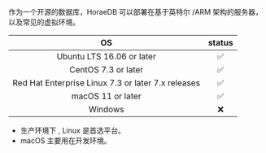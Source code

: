 作为一个开源的数据库，HoraeDB 可以部署在基于英特尔 /ARM 架构的服务器，以及常见的虚拟环境。

|                         OS                         | status |
| :------------------------------------------------: | :----: |
|             Ubuntu LTS 16.06 or later              |   ✅   |
|                CentOS 7.3 or later                 |   ✅   |
| Red Hat Enterprise Linux 7.3 or later 7.x releases |   ✅   |
|                 macOS 11 or later                  |   ✅   |
|                      Windows                       |   ❌   |

- 生产环境下 , Linux 是首选平台。
- macOS 主要用在开发环境。
